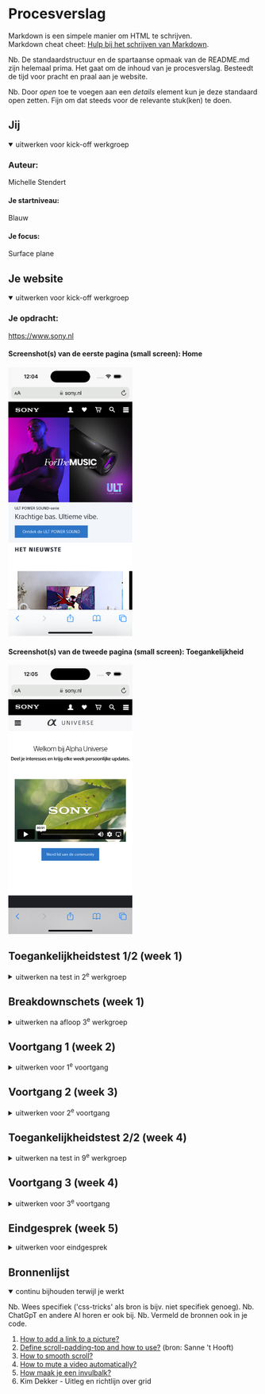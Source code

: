 
# Procesverslag
Markdown is een simpele manier om HTML te schrijven.  
Markdown cheat cheet: [Hulp bij het schrijven van Markdown](https://github.com/adam-p/markdown-here/wiki/Markdown-Cheatsheet).

Nb. De standaardstructuur en de spartaanse opmaak van de README.md zijn helemaal prima. Het gaat om de inhoud van je procesverslag. Besteedt de tijd voor pracht en praal aan je website.

Nb. Door *open* toe te voegen aan een *details* element kun je deze standaard open zetten. Fijn om dat steeds voor de relevante stuk(ken) te doen.





## Jij

<details open>
  <summary>uitwerken voor kick-off werkgroep</summary>

  ### Auteur:
  Michelle Stendert

  #### Je startniveau:
  Blauw

  #### Je focus:
  Surface plane
 
</details>





## Je website

<details open>
  <summary>uitwerken voor kick-off werkgroep</summary>

  ### Je opdracht:
  https://www.sony.nl

  #### Screenshot(s) van de eerste pagina (small screen): Home
  <img src="readme-images/home.png" width="250px" alt="Homepagina van de website">

  #### Screenshot(s) van de tweede pagina (small screen): Toegankelijkheid
  <img src="readme-images/alpha.png" width="250px" alt="Pagina over Alpha Universe">
 
</details>



## Toegankelijkheidstest 1/2 (week 1)

<details>
  <summary>uitwerken na test in 2<sup>e</sup> werkgroep</summary>
(afbeeldingen invoegen over test)

Bevindingen screenreader test


**Tijdens**
- Gaat elk element in de website af, noemt elementen die niet voor een gebruiker van toepassing zijn (html elementen)
- Scrollt door elke carousel heen - vervelend, teveel informatie
- Vertelt wat er te zien is op de afbeeldingen door de alt tekst
- hartje voor favorieten wordt niet als button besproken, er is dus missende informatie, geldt voor alle producten
- Reviews worden niet besproken bij de producten
- Screenreader begint bij het einde onderin, geeft wel aan dat het een link is
- Blijft hangen bij laatste carousel, gaat alleen nog maar door de carousel
- Screenreader komt niet bij Universe en footer door vorig punt

**Achteraf**
- Heel veel informatie die word verteld, gaat maar door zonder pauzes
- Afbeeldingen hebben veel tekst die afleiden van het doel en content
</details>



## Breakdownschets (week 1)

<details>
  <summary>uitwerken na afloop 3<sup>e</sup> werkgroep</summary>

  ### de hele pagina: 
  <img src="readme-images/dummy-plaatje.jpg" width="375px" alt="breakdown van de hele pagina">

  ### dynamisch deel (bijv menu): 
  <img src="readme-images/dummy-plaatje.jpg" width="375px" alt="breakdown van een dynamisch deel">

  ### wellicht nog een dynamisch deel (bijv filter): 
  <img src="readme-images/dummy-plaatje.jpg" width="375px" alt="breakdown van nog een dynamisch deel">

</details>





## Voortgang 1 (week 2)

<details>
  <summary>uitwerken voor 1<sup>e</sup> voortgang</summary>

  ### Stand van zaken
  hier dit ging goed & dit was lastig (neem ook screenshots op van delen van je website en code)
  ik had moeite met de opzet van de website, de basis krijgen is voor mij lastig. Ik begrijp de theorie als ik dit hoor en lees, 
  maar het zelf toepassen van deze theorie vind ik lastig. Nadat ik de basis had opgezet ging het toevoegen van de afbeeldingen en juiste elementen een stuk gemakkelijker.

  <img src="readme-images/voortgang1a.png" width="250px" alt="Afbeelding over de voortgang van de header op de homepage in week 2">
  <img src="readme-images/voortgang1b.png" width="250px" alt="Afbeelding over de voortgang van de content op de homepage in week 2">


  ### Agenda voor meeting
  samen met je groepje opstellen

  | Michelle              | Student 2          | Student 3    | Student 4        |
  | ---                   | ---                | ---          | ---              |
  | Header afbeelding     | en dit             | en ik dit    | en dan ik dat    |
  | Opbouw homepage       | dit als er tijd is | nog een punt | dit wil ik zeker |
  | iconen in navigatie   | ...                | ...          | ...              |


  ### Verslag van meeting
  hier na afloop snel de uitkomsten van de meeting vastleggen

- Logo is de h1 van de homepagina
- H1 is titel van de pagina (waar gaat de pagina over)
- Section - flexbox - articles f
- 2e section is een grid - aanspreken door “end of type”
- Bij de promoties & aanbiedingen kan je alleen de linkjes erin zetten
- Er wordt gebruik gemaakt van een thematische groepering
- Onderbouwen - diversiteit (in de carousels)
- Div alleen gebruiken voor vormgeving (in de carousel) 
- Svg als icoon, deze kan je stylen in css
- Afbeeldingen hoeven geen alt test als het geen toegevoegde waarde heeft
- 2e pagina heeft class nodig voor css
Class op body zetten - ligt eraan welke pagina moeilijker is (makkelijkste krijgt class)

</details>





## Voortgang 2 (week 3)

<details>
  <summary>uitwerken voor 2<sup>e</sup> voortgang</summary>

  ### Stand van zaken
  Ik ben verder gegaan met het coderen van de website, heb vee moeite gehad om de carousels op te zetten, maar heb hier hulp voor gevraagd en is het uitgelegd hoe het in elkaar zit en hoe ik het het beste kan aanpakken. Dit heb ik ook geprobeerd en ben uiteindelijk gekomen bij een resultaat waar ik tevreden mee ben. Dit heeft deze week de meeste tijd ook ingenomen. Nu die basis staat kan ik verder met de rest van de content coderen.

  <img src="readme-images/voortgang2a.jpg" width="250px" alt="Afbeelding over de voortgang van de content op de homepage in week 3">
  <img src="readme-images/voortgang2b.jpg" width="250px" alt="Afbeelding over de voortgang van de content op de homepage in week 3">
  <img src="readme-images/voortgang2c.jpg" width="250px" alt="Afbeelding over de voortgang van de content op de homepage in week 3">


  ### Agenda voor meeting
  samen met je groepje opstellen

  | Michelle                                 | student 2          | student 3    | student 4        |
  | ---                                      | ---                | ---          | ---              |
  | Scrollbar laten verdwijnen               | en dit             | en ik dit    | en dan ik dat    |
  | text align left | dit als er tijd is     | nog een punt       |              |  dit wil ik zeker|
  | surface plane vanuit theorie in lessen   | ...                | ...          | ...              |



  ### Verslag van meeting
  hier na afloop snel de uitkomsten van de meeting vastleggen

  - Scrollbar laten verdwijnen is niet nodig, hde carousel is al goed genoeg
  - Vanuit de surface kant wordt er niet getld hoeveel elementen erin zitten, het gaat erom dat je je code begrijpt
  - De h2's van de homepage konden niet links uitgelijnd worden, omdat ik alle h2's had aangesproken om een grote margin te hebben aan de linkerkant
  - De eindgesprekken worden volgende week (in week 4) ingepland, dit kan verplaatst worden indien nodig

</details>





## Toegankelijkheidstest 2/2 (week 4)

<details>
  <summary>uitwerken na test in 9<sup>e</sup> werkgroep</summary>

  ### Bevindingen
  Lijst met je bevindingen die in de test naar voren kwamen (geef ook aan wat er verbeterd is):

</details>





## Voortgang 3 (week 4)

<details>
  <summary>uitwerken voor 3<sup>e</sup> voortgang</summary>

  ### Stand van zaken
Aangezien het ondertussen alweer week 4 is en de laatste week om alles af te ronden, heb ik wel even stress gekregen. Mijn website was al op schema ongeveer, maar de afronding kan je zeker niet onderschatten. Hierbij heb ik toch wat moeten gebruiken waar ik niet heel veel van snapte en erg lastig vond: grid. Een oud-klasgenoot heeft mij uitgelegd hoe dit een beetje in zijn werk ging. Ook heb ik deze week veel op youtube en google gezeten voor kleine obstakels waar ik tegenaan liep (deze bronnen heb ik ook vastgelegd). Over het algemeen ben ik best wel trots op mijn website, aan het begin van het vak wilde ik het zo snel mogelijk afronden, maar wist ik niet dat ik zoveel zou leren en uiteindelijk ook niet zo slecht zou zijn als ik dacht. Feedback is nu mijn grootste zorg samen met de kleine puntjes op de "i" vind ik. Ik ben nu bezig om een aantal elementen af te ronden, ik moet dan alleen nog even focussen op de "surface plane" onderdelen/elementen. Daar moet ik namelijk nog een paar van toevoegen. 🤞🏻

  ### Agenda voor meeting
  samen met je groepje opstellen


  | student 1                                                                | student 2          | student 3    | student 4        |
  | ---                                                                      | ---                | ---          | ---              |
  | zoekbalk laten werken, wat word daar precies mee bedoelt (in hoeverre)?  | en dit             | en ik dit    | en dan ik dat    |
  | feedback over de website pagina(s) in het algemeen                       | dit als er tijd is | nog een punt | dit wil ik zeker |
  | focus state (safari / chrome)                                            | ...                | ...          | ...              |
  | Je uitkomst - karakteristiek screenshots(?)                              | ...                | ...          | ...              |


  ### Verslag van meeting
  hier na afloop snel de uitkomsten van de meeting vastleggen

  - Wat ik nu had gemaakt is goed, ik wil het zelf alleen nog verder gaan stylen
  - Ziet er goed uit, de docent merkt dat ik er trots op ben en veel heb geleerd (alleen nog even kijken naar koppen).
  - Dat is een instelling in safari zelf die ervoor zorgt dat je alleen kan tabben binnen de elementen van safari zelf.
  - Foto's van je website, wat heb je uiteindelijk gemaakt?

</details>





## Eindgesprek (week 5)

<details>
  <summary>uitwerken voor eindgesprek</summary>

  ### Je uitkomst - karakteristiek screenshots:
  <img src="readme-images/dummy-plaatje.jpg" width="375px" alt="uitomst opdracht 1">


  ### Dit ging goed/Heb ik geleerd: 
  Korte omschrijving met plaatjes

  <img src="readme-images/dummy-plaatje.jpg" width="375px" alt="top">


  ### Dit was lastig/Is niet gelukt:
  Korte omschrijving met plaatjes

  <img src="readme-images/dummy-plaatje.jpg" width="375px" alt="bummer">
</details>





## Bronnenlijst

<details open>
  <summary>continu bijhouden terwijl je werkt</summary>

  Nb. Wees specifiek ('css-tricks' als bron is bijv. niet specifiek genoeg). 
  Nb. ChatGpT en andere AI horen er ook bij.
  Nb. Vermeld de bronnen ook in je code.

  1. [How to add a link to a picture?](https://developer.mozilla.org/en-US/docs/Learn/HTML/Multimedia_and_embedding/Images_in_HTML)
  2. [Define scroll-padding-top and how to use?](https://developer.mozilla.org/en-US/docs/Web/CSS/scroll-padding-top) (bron: Sanne 't Hooft)
  3. [How to smooth scroll?](https://www.w3schools.com/howto/howto_css_smooth_scroll.asp)
  4. [How to mute a video automatically?](https://youtu.be/Ki_0iES2cGI?si=kfSUTSU9wwX2ETPk)
  5. [How maak je een invulbalk?]([https://youtu.be/Ki_0iES2cGI?si=kfSUTSU9wwX2ETPk](https://youtu.be/u8jfMY8GcGI?si=kC6MjCPLgc9XRTM8))
  6. Kim Dekker - Uitleg en richtlijn over grid

</details>
